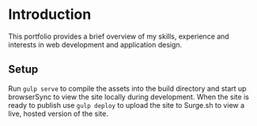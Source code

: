 # Introduction

This portfolio provides a brief overview of my skills, experience and interests in web development and application design.

## Setup

Run `gulp serve` to compile the assets into the build directory and start up browserSync to view the site locally during development. When the site is ready to publish use `gulp deploy` to upload the site to Surge.sh to view a live, hosted version of the site.
